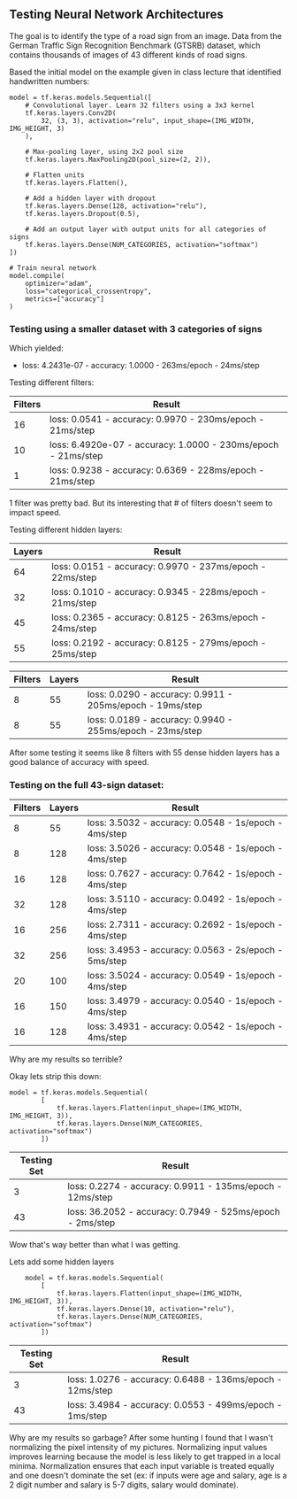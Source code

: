 ## Testing Neural Network Architectures  

The goal is to identify the type of a road sign from an image. Data from the German Traffic Sign Recognition Benchmark (GTSRB) dataset, which contains thousands of images of 43 different kinds of road signs.


Based the initial model on the example given in class lecture that identified handwritten numbers:
```# Create a convolutional neural network
model = tf.keras.models.Sequential([
    # Convolutional layer. Learn 32 filters using a 3x3 kernel
    tf.keras.layers.Conv2D(
        32, (3, 3), activation="relu", input_shape=(IMG_WIDTH, IMG_HEIGHT, 3)
    ),

    # Max-pooling layer, using 2x2 pool size
    tf.keras.layers.MaxPooling2D(pool_size=(2, 2)),

    # Flatten units
    tf.keras.layers.Flatten(),

    # Add a hidden layer with dropout
    tf.keras.layers.Dense(128, activation="relu"),
    tf.keras.layers.Dropout(0.5),

    # Add an output layer with output units for all categories of signs
    tf.keras.layers.Dense(NUM_CATEGORIES, activation="softmax")
])

# Train neural network
model.compile(
    optimizer="adam",
    loss="categorical_crossentropy",
    metrics=["accuracy"]
)
```
### Testing using a smaller dataset with 3 categories of signs

Which yielded: 
- loss: 4.2431e-07 - accuracy: 1.0000 - 263ms/epoch - 24ms/step

Testing different filters:

|Filters|Result|
|-------|------|
|16|loss: 0.0541 - accuracy: 0.9970 - 230ms/epoch - 21ms/step|
|10|loss: 6.4920e-07 - accuracy: 1.0000 - 230ms/epoch - 21ms/step|
|1|loss: 0.9238 - accuracy: 0.6369 - 228ms/epoch - 21ms/step|

1 filter was pretty bad. But its interesting that # of filters doesn't seem to impact speed.

Testing different hidden layers:

|Layers|Result|
|------|------|
|64|loss: 0.0151 - accuracy: 0.9970 - 237ms/epoch - 22ms/step|
|32|loss: 0.1010 - accuracy: 0.9345 - 228ms/epoch - 21ms/step|
|45|loss: 0.2365 - accuracy: 0.8125 - 263ms/epoch - 24ms/step|
|55|loss: 0.2192 - accuracy: 0.8125 - 279ms/epoch - 25ms/step|

|Filters|Layers|Result|
|-------|------|------|
|8|55|loss: 0.0290 - accuracy: 0.9911 - 205ms/epoch - 19ms/step|
|8|55|loss: 0.0189 - accuracy: 0.9940 - 255ms/epoch - 23ms/step|

After some testing it seems like 8 filters with 55 dense hidden layers has a good balance of accuracy with speed.

### Testing on the full 43-sign dataset:
|Filters|Layers|Result|
|-------|------|------|
|8|55|loss: 3.5032 - accuracy: 0.0548 - 1s/epoch - 4ms/step|
|8|128|loss: 3.5026 - accuracy: 0.0548 - 1s/epoch - 4ms/step|
|16|128|loss: 0.7627 - accuracy: 0.7642 - 1s/epoch - 4ms/step|
|32|128|loss: 3.5110 - accuracy: 0.0492 - 1s/epoch - 4ms/step|
|16|256|loss: 2.7311 - accuracy: 0.2692 - 1s/epoch - 4ms/step|
|32|256|loss: 3.4953 - accuracy: 0.0563 - 2s/epoch - 5ms/step|
|20|100|loss: 3.5024 - accuracy: 0.0549 - 1s/epoch - 4ms/step|
|16|150|loss: 3.4979 - accuracy: 0.0540 - 1s/epoch - 4ms/step|
|16|128|loss: 3.4931 - accuracy: 0.0542 - 1s/epoch - 4ms/step|

Why are my results so terrible?

Okay lets strip this down:
```    
model = tf.keras.models.Sequential(
        [
            tf.keras.layers.Flatten(input_shape=(IMG_WIDTH, IMG_HEIGHT, 3)),
            tf.keras.layers.Dense(NUM_CATEGORIES, activation="softmax")
        ])
```
|Testing Set|Result|
|-----------|------|
|3|loss: 0.2274 - accuracy: 0.9911 - 135ms/epoch - 12ms/step|
|43|loss: 36.2052 - accuracy: 0.7949 - 525ms/epoch - 2ms/step|

Wow that's way better than what I was getting. 

Lets add some hidden layers
```
    model = tf.keras.models.Sequential(
        [
            tf.keras.layers.Flatten(input_shape=(IMG_WIDTH, IMG_HEIGHT, 3)),
            tf.keras.layers.Dense(10, activation="relu"),
            tf.keras.layers.Dense(NUM_CATEGORIES, activation="softmax")
        ])
```
|Testing Set|Result|
|-----------|------|
|3|loss: 1.0276 - accuracy: 0.6488 - 136ms/epoch - 12ms/step|
|43|loss: 3.4984 - accuracy: 0.0553 - 499ms/epoch - 1ms/step|

Why are my results so garbage? After some hunting I found that I wasn't normalizing the pixel intensity of my pictures. Normalizing input values improves learning because the model is less likely to get trapped in a local minima. Normalization ensures that each input variable is treated equally and one doesn't dominate the set (ex: if inputs were age and salary, age is a 2 digit number and salary is 5-7 digits, salary would dominate). 
